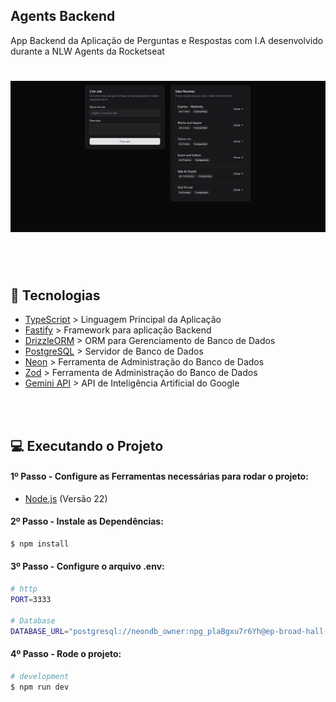 
## Agents Backend
App Backend da Aplicação de Perguntas e Respostas com I.A desenvolvido durante a NLW Agents da Rocketseat

<h1 align="center">
  <img alt="Dom Casmurro" title="Dom Casmurro" width="700" src=".github/image.png" />
</h1>

<br /><br />

## 🚀 Tecnologias
- [TypeScript](https://www.typescriptlang.org/) > Linguagem Principal da Aplicação
- [Fastify](https://fastify.dev/) > Framework para aplicação Backend
- [DrizzleORM](https://orm.drizzle.team/) > ORM para Gerenciamento de Banco de Dados
- [PostgreSQL](https://www.postgresql.org/) > Servidor de Banco de Dados
- [Neon](https://neon.com/) > Ferramenta de Administração do Banco de Dados
- [Zod](https://neon.com/) > Ferramenta de Administração do Banco de Dados
- [Gemini API](https://ai.google.dev/) > API de Inteligência Artificial do Google

<br /><br />

## 💻 Executando o Projeto

#### 1º Passo - Configure as Ferramentas necessárias para rodar o projeto:

- [Node.js](https://nodejs.org/en/) (Versão 22)


#### 2º Passo - Instale as Dependências:

```bash
$ npm install
```

#### 3º Passo - Configure o arquivo .env:

```bash
# http
PORT=3333

# Database
DATABASE_URL="postgresql://neondb_owner:npg_plaBgxu7r6Yh@ep-broad-hall-aepwhl4x-pooler.c-2.us-east-2.aws.neon.tech/neondb?sslmode=require"
```

#### 4º Passo - Rode o projeto:

```bash
# development
$ npm run dev
```